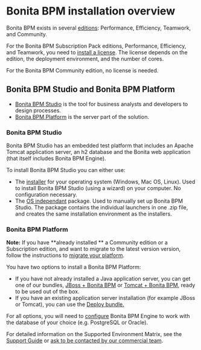 # Bonita BPM installation overview

Bonita BPM exists in several [editions](http://www.bonitasoft.com/products#versions): Performance, Efficiency, Teamwork, and Community.

For the Bonita BPM Subscription Pack editions, Performance, Efficiency, and Teamwork, you need to [install a license](licenses.md). The license depends on the edition, the deployment environment, and the number of cores. 

For the Bonita BPM Community edition, no license is needed.

## Bonita BPM Studio and Bonita BPM Platform

* [Bonita BPM Studio](bonita-bpm-overview.md) is the tool for business analysts and developers to design processes.
* [Bonita BPM Platform](bonita-bpm-overview.md) is the server part of the solution.

### Bonita BPM Studio

Bonita BPM Studio has an embedded test platform that includes an Apache Tomcat application server, an h2 database and the Bonita web application (that itself includes Bonita BPM Engine).

To install Bonita BPM Studio you can either use:

* The [installer](bonita-bpm-studio-installation.md) for your operating system (Windows, Mac OS, Linux). 
Used to install Bonita BPM Studio (using a wizard) on your computer. No configuration necessary.
* The [OS independant](bonita-bpm-studio-installation.md) package. Used to manually set up Bonita BPM Studio. 
The package contains the individual launchers in one .zip file, and creates the same installation environment as the installers.

### Bonita BPM Platform

**Note:** If you have **already installed ** a Community edition or a Subscription edition, 
and want to migrate to the latest version version, follow the instructions to [migrate your platform](migrate-from-an-earlier-version-of-bonita-bpm.md).

You have two options to install a Bonita BPM Platform:

* If you have not already installed a Java application server, you can get one of our bundles, [JBoss + Bonita BPM](jboss-bundle.md) or [Tomcat + Bonita BPM](tomcat-bundle.md), 
ready to be used out of the box.
* If you have an existing application server installation (for example JBoss or Tomcat), 
you can use the [Deploy bundle.](deploy-bundle.md)

For all options, you will need to [configure](database-configuration.md) Bonita BPM Engine to work with the database of your choice (e.g. PostgreSQL or Oracle).

For detailed information on the Supported Environment Matrix, see the [Support Guide](https://customer.bonitasoft.com/support-policies) or [ask to be contacted by our commercial team](http://www.bonitasoft.com/contact-us).
